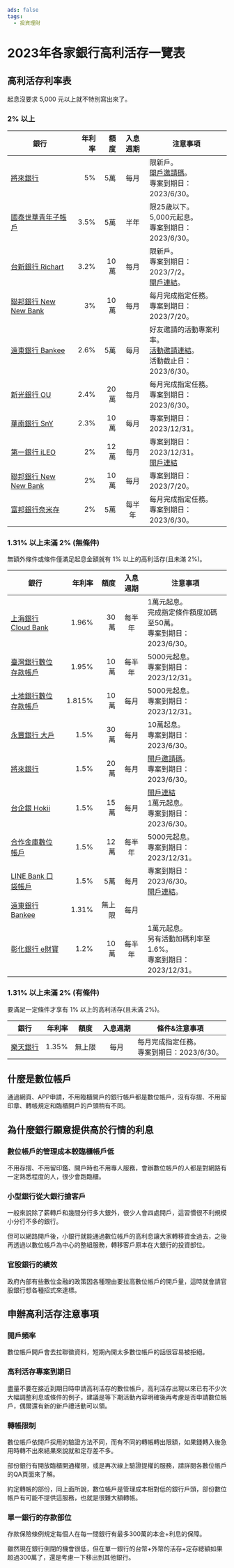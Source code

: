 ```yaml
ads: false
tags:
  - 投資理財
```

# 2023年各家銀行高利活存一覽表

## 高利活存利率表

起息沒要求 5,000 元以上就不特別寫出來了。

### 2% 以上

<div class="table-wrapper">

銀行|年利率|額度|入息週期|注意事項
---|---:|---:|:---:|---
[將來銀行](https://www.nextbank.com.tw/announcement/45c1e31fa40000000285cadc56793797/event0082)|5%|5萬|每月|限新戶。<br>[開戶邀請碼](https://mgm.nextbank.com.tw/nxb/7C85X?utm_source=app&utm_medium=link)。<br>專案到期日：2023/6/30。
[國泰世華青年子帳戶](https://www.cathaybk.com.tw/cathaybk/campaign/ebanking/2022H2youthacct/)|3.5%|5萬|半年|限25歲以下。<br>5,000元起息。<br>專案到期日：2023/6/30。
[台新銀行 Richart](https://richart.tw/TSDIB_RichartWeb/RC02/RC020201?announceNo=27407)|3.2%|10萬|每月|限新戶。<br>專案到期日：2023/7/2。<br>[開戶連結](https://richart.tw/TSDIB_RichartWeb/RC07/RC070100?sn=5M6RQ)。
[聯邦銀行 New New Bank](https://newnewbank.com.tw/ntd_demand_deposits.htm)|3%|10萬|每月|每月完成指定任務。<br>專案到期日：2023/7/20。
[遠東銀行 Bankee](https://www.bankee.com.tw/event/26Pa/index.html)|2.6%|5萬|每月|好友邀請的活動專案利率。<br>[活動邀請連結](https://www.appbankee.com.tw/bankee/rest/re/FCE99)。<br>活動截止日：2023/6/30。
[新光銀行 OU](https://www.skbank.com.tw/8b5c53b616.html)|2.4%|20萬|每月|每月完成指定任務。<br>專案到期日：2023/6/30。
[華南銀行 SnY](https://event.hncb.com.tw/sny/discount.html)|2.3%|10萬|每月|專案到期日：2023/12/31。
[第一銀行 iLEO](https://ibank.firstbank.com.tw/NetBank/DigAMA/LandingPage/index.html)|2%|12萬|每月|專案到期日：2023/12/31。<br>[開戶連結](https://firstbk.tw/R47NK/LJwbBt)
[聯邦銀行 New New Bank](https://newnewbank.com.tw/ntd_demand_deposits.htm)|2%|10萬|每月|專案到期日：2023/7/20。
[富邦銀行奈米存](https://www.fubon.com/banking/event/deposit/20220701/index.html)|2%|5萬|每半年|每月完成指定任務。<br>專案到期日：2023/6/30。

</div>

### 1.31% 以上未滿 2% (無條件)

無額外條件或條件僅滿足起息金額就有 1% 以上的高利活存(且未滿 2%)。

<div class="table-wrapper">

銀行|年利率|額度|入息週期|注意事項
---|---:|---:|:---:|---
[上海銀行 Cloud Bank](https://www.scsb.com.tw/content/cloudbank/index.html)|1.96%|30萬|每半年|1萬元起息。<br>完成指定條件額度加碼至50萬。<br>專案到期日：2023/6/30。
[臺灣銀行數位存款帳戶](https://wwwap.bot.com.tw/2022-deposit/)|1.95%|10萬|每半年|5000元起息。<br>專案到期日：2023/12/31。
[土地銀行數位存款帳戶](https://www.landbank.com.tw/Bulletin/Detail/4827b4f2-618c-436c-968d-ac9200a45092?code=H300)|1.815%|10萬|每月|5000元起息。<br>專案到期日：2023/12/31。
[永豐銀行 大戶](https://dawho.tw/about/saving/)|1.5%|30萬|每月|10萬起息。<br>專案到期日：2023/6/30。
[將來銀行](https://www.nextbank.com.tw/announcement/45c1e31fa40000000285cadc56793797/event081)|1.5%|20萬|每月|[開戶邀請碼](https://mgm.nextbank.com.tw/nxb/7C85X?utm_source=app&utm_medium=link)。<br>專案到期日：2023/6/30。
[台企銀 Hokii](https://hibank.tbb.com.tw/TBBHiBank/H57/digital-deposit/index.html)|1.5%|15萬|每月|[開戶連結](https://ebank.tbb.com.tw/nb3/DIGITAL/ACCOUNT/apply_digital_account?openExternalBrowser=1&EMPNO=AB02499)<br>1萬元起息。<br>專案到期日：2023/6/30。
[合作金庫數位帳戶](https://actlink.tcb-bank.com.tw/linepay/v1.0.0/digitalDep)|1.5%|12萬|每半年|5000元起息。<br>專案到期日：2023/12/31。
[LINE Bank 口袋帳戶](https://www.linebank.com.tw/products/detail/01010010004/01)|1.5%|5萬|每月|專案到期日：2023/6/30。<br>[開戶連結](https://www.linebank.com.tw/R/mgm-event/invitation?mgm=101000763369)。
[遠東銀行 Bankee](https://www.bankee.com.tw/Bankee-2.html)|1.31%|無上限|每月|
[彰化銀行 e財寶](https://www.bankchb.com/frontend/Digitalaccount/introduction-twd.html)|1.2%|10萬|每半年|1萬元起息。<br>另有活動加碼利率至1.6%。<br>專案到期日：2023/12/31。


</div>

### 1.31% 以上未滿 2% (有條件)

要滿足一定條件才享有 1% 以上的高利活存(且未滿 2%)。

<div class="table-wrapper">

銀行|年利率|額度|入息週期|條件&注意事項
---|---:|:---:|:---:|---
[樂天銀行](https://www.rakuten-bank.com.tw/portal/product/twd-time-deposit)|1.35%|無上限|每月|每月完成指定任務。<br>專案到期日：2023/6/30。


</div>

## 什麼是數位帳戶

通過網頁、APP申請，不用臨櫃開戶的銀行帳戶都是數位帳戶，沒有存摺、不用留印章、轉帳規定和臨櫃開戶的戶頭稍有不同。

## 為什麼銀行願意提供高於行情的利息

### 數位帳戶的管理成本較臨櫃帳戶低

不用存摺、不用留印鑑、開戶時也不用專人服務，會辦數位帳戶的人都是對網路有一定熟悉程度的人，很少會跑臨櫃。

### 小型銀行從大銀行搶客戶

一般來說除了薪轉戶和幾間分行多大銀外，很少人會四處開戶，這習慣很不利規模小分行不多的銀行。

但可以網路開戶後，小銀行就能通過數位帳戶的高利息讓大家轉移資金過去，之後再透過以數位帳戶為中心的整組服務，轉移客戶原本在大銀行的投資部位。

### 官股銀行的績效

政府內部有些數位金融的政策因各種理由要拉高數位帳戶的開戶量，這時就會請官股銀行想各種招式來達標。

## 申辦高利活存注意事項

### 開戶頻率

數位帳戶開戶會去拉聯徵資料，短期內開太多數位帳戶的話很容易被拒絕。

### 高利活存專案到期日

盡量不要在接近到期日時申請高利活存的數位帳戶，高利活存出現以來已有不少次大幅調整利息或條件的例子，建議是等下期活動內容明確後再考慮是否申請數位帳戶，偶爾還有新的新戶禮活動可以領。

### 轉帳限制

數位帳戶依開戶採用的驗證方法不同，而有不同的轉帳轉出限額，如果錢轉入後急用時轉不出來結果來說就和定存差不多。

部份銀行有開放臨櫃開通權限，或是再次線上驗證提權的服務，請詳閱各數位帳戶的QA頁面來了解。

約定轉帳的部份，同上面所說，數位帳戶是管理成本相對低的銀行戶頭，部份數位帳戶有可能不提供這服務，也就是很難大額轉帳。

### 單一銀行的存款部位

存款保險條例規定每個人在每一間銀行有最多300萬的本金+利息的保障。

雖然現在銀行倒閉的機會很低，但在單一銀行的台幣+外幣的活存+定存總額如果超過300萬了，還是考慮一下移出到其他銀行。